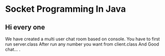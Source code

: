 # Socket Programming In Java
## Hi every one 
 We have created a multi user chat room based on console.
You have to first run server.class 
After run any number you want from client.class
And 
Good chat... .
